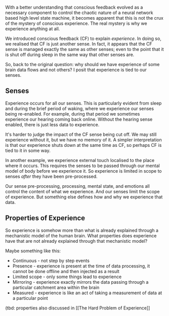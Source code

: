 With a better understanding that conscious feedback evolved as a necessary component to control the chaotic nature of a neural network based high level state machine, it becomes apparent that this is not the crux of the mystery of conscious experience. The real mystery is why we experience anything at all. 

We introduced conscious feedback (CF) to explain _experience_. In doing so, we realised that CF is just another sense. In fact, it appears that the CF sense is managed exactly the same as other senses; even to the point that it is shut off during sleep in the same way that other senses are.

So, back to the original question: why should we have experience of some brain data flows and not others? I posit that experience is tied to our senses.

## Senses
Experience occurs for all our senses. This is particularly evident from sleep and during the brief period of waking, where we experience our senses being re-enabled. For example, during that period we sometimes experience our hearing coming back online. Without the hearing sense enabled, there is just less data to experience.

It's harder to judge the impact of the CF sense being cut off. We may still experience without it, but we have no memory of it. A simpler interpretation is that our experience shuts down at the same time as CF, so perhaps CF is tied to it in some way. 

In another example, we experience external touch localised to the place where it occurs. This requires the senses to be passed through our mental model of body before we experience it. So experience is limited in scope to senses _after_ they have been pre-processed.

Our sense pre-processing, processing, mental state, and emotions all control the content of what we experience. And our senses limit the scope of experience. But something else defines how and why we experience that data.

## Properties of Experience
So experience is somehow more than what is already explained through a mechanistic model of the human brain. What properties does experience have that are not already explained through that mechanistic model?

Maybe something like this:
* Continuous - not step by step events
* Presence - experience is present at the time of data processing, it cannot be done offline and then injected as a result 
* Limited scope - only some things lead to experience
* Mirroring - experience exactly mirrors the data passing through a particular catchment area within the brain
* Measured - experience is like an act of taking a measurement of data at a particular point

(tbd: properties also discussed in [[The Hard Problem of Experience]]